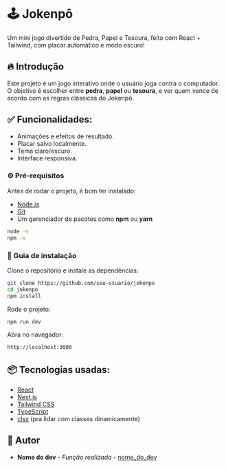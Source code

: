 # 🕹️ Jokenpô

Um mini jogo divertido de Pedra, Papel e Tesoura, feito com React + Tailwind, com placar automático e modo escuro!

## 🔥 Introdução

Este projeto é um jogo interativo onde o usuário joga contra o computador. O objetivo é escolher entre **pedra**, **papel** ou **tesoura**, e ver quem vence de acordo com as regras clássicas do Jokenpô.  

## ✅ Funcionalidades:
- Animações e efeitos de resultado.
- Placar salvo localmente.
- Tema claro/escuro.
- Interface responsiva.

### ⚙️ Pré-requisitos

Antes de rodar o projeto, é bom ter instalado:
- [Node.js](https://nodejs.org/)
- [Git](https://git-scm.com/)
- Um gerenciador de pacotes como **npm** ou **yarn**

```bash
node -v
npm -v
```

### 🔨 Guia de instalação

Clone o repositório e instale as dependências:

```bash
git clone https://github.com/seu-usuario/jokenpo
cd jokenpo
npm install
```

Rode o projeto:

```bash
npm run dev
```

Abra no navegador:

```bash
http://localhost:3000
```

## 📦 Tecnologias usadas:

- [React](https://reactjs.org/)
- [Next.js](https://nextjs.org/)
- [Tailwind CSS](https://tailwindcss.com/)
- [TypeScript](https://www.typescriptlang.org/)
- [clsx](https://www.npmjs.com/package/clsx) (pra lidar com classes dinamicamente)

## 👷 Autor

 * **Nome do dev** - *Função realizada* - [nome_do_dev](https://github.com/link_do_Perfil)
